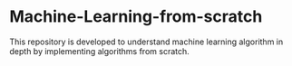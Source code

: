 # Machine-Learning-from-scratch
This repository is developed to understand machine learning algorithm in depth by implementing algorithms from scratch.
